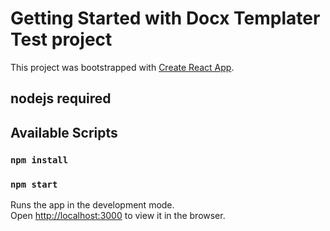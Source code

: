 # Getting Started with Docx Templater Test project

This project was bootstrapped with [Create React App](https://github.com/facebook/create-react-app).

## nodejs required

## Available Scripts

### `npm install`

### `npm start`

Runs the app in the development mode.\
Open [http://localhost:3000](http://localhost:3000) to view it in the browser.
